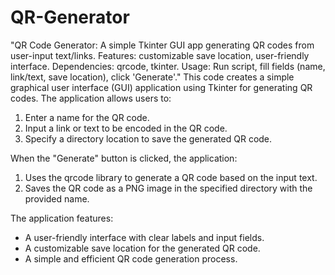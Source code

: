# QR-Generator
"QR Code Generator: A simple Tkinter GUI app generating QR codes from user-input text/links. Features: customizable save location, user-friendly interface. Dependencies: qrcode, tkinter. Usage: Run script, fill fields (name, link/text, save location), click 'Generate'."
This code creates a simple graphical user interface (GUI) application using Tkinter for generating QR codes. The application allows users to:


1. Enter a name for the QR code.
2. Input a link or text to be encoded in the QR code.
3. Specify a directory location to save the generated QR code.


When the "Generate" button is clicked, the application:


1. Uses the qrcode library to generate a QR code based on the input text.
2. Saves the QR code as a PNG image in the specified directory with the provided name.


The application features:


- A user-friendly interface with clear labels and input fields.
- A customizable save location for the generated QR code.
- A simple and efficient QR code generation process.
